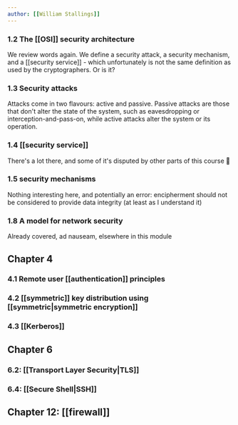 ```yaml
---
author: [[William Stallings]]
---
```



### 1.2 The [[OSI]] security architecture
We review words again. We define a security attack, a security mechanism, and a [[security service]] - which unfortunately is not the same definition as used by the cryptographers. Or is it?
### 1.3 Security attacks
Attacks come in two flavours: active and passive. Passive attacks are those that don't alter the state of the system, such as eavesdropping or interception-and-pass-on, while active attacks alter the system or its operation.
### 1.4 [[security service]]
There's a lot there, and some of it's disputed by other parts of this course 😬
### 1.5 security mechanisms
Nothing interesting here, and potentially an error: encipherment should not be considered to provide data integrity (at least as I understand it)
### 1.8 A model for network security
Already covered, ad nauseam, elsewhere in this module

## Chapter 4
### 4.1 Remote user [[authentication]] principles


### 4.2 [[symmetric]] key distribution using [[symmetric|symmetric encryption]]

### 4.3 [[Kerberos]]

## Chapter 6
### 6.2: [[Transport Layer Security|TLS]]

### 6.4: [[Secure Shell|SSH]]

## Chapter 12: [[firewall]]
